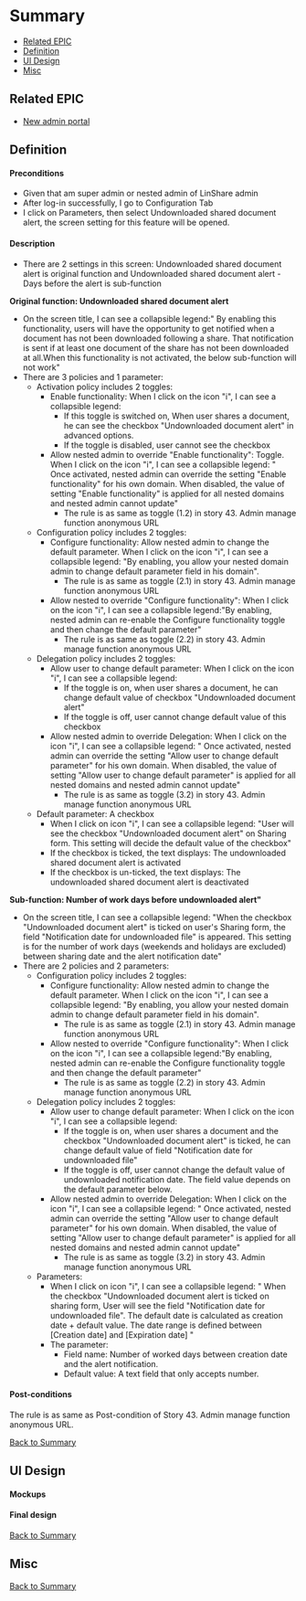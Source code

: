 # Summary

* [Related EPIC](#related-epic)
* [Definition](#definition)
* [UI Design](#ui-design)
* [Misc](#misc)

## Related EPIC

* [New admin portal](./README.md)

## Definition

#### Preconditions

- Given that am super admin or nested admin of LinShare admin
- After log-in successfully, I go to Configuration Tab
- I click on Parameters, then select Undownloaded shared document alert, the screen setting for this feature will be opened.

#### Description

- There are 2 settings in this screen: Undownloaded shared document alert is original function and Undownloaded shared document alert - Days before the alert is sub-function

**Original function: Undownloaded shared document alert**
- On the screen title, I can see a collapsible legend:" By enabling this functionality, users will have the opportunity to get notified when a document has not been downloaded following a share. That notification is sent if at least one document of the share has not been downloaded at all.When this functionality is not activated, the below sub-function will not work"
- There are 3 policies and 1 parameter:
    - Activation policy includes 2 toggles:
        - Enable functionality: When I click on the icon "i", I can see a collapsible legend:
            - If this toggle is switched on, When user shares a document, he can see the checkbox "Undownloaded document alert" in advanced options.
            - If the toggle is disabled, user cannot see the checkbox
        - Allow nested admin to override "Enable functionality": Toggle. When I click on the icon "i", I can see a collapsible legend: " Once activated, nested admin can override the setting "Enable  functionality" for his own domain. When disabled, the value of setting "Enable functionality" is applied for all nested domains and nested admin cannot update"
            - The rule is as same as toggle (1.2) in story 43. Admin manage function anonymous URL
    - Configuration policy includes 2 toggles:
        - Configure functionality: Allow nested admin to change the default parameter. When I click on the icon "i", I can see a collapsible legend: "By enabling, you allow your nested domain admin to change default parameter field in his domain".
            - The rule is as same as toggle (2.1) in story 43. Admin manage function anonymous URL
        - Allow nested to override "Configure functionality": When I click on the icon "i", I can see a collapsible legend:"By enabling, nested admin can re-enable the Configure functionality toggle and then change the default parameter"
            - The rule is as same as toggle (2.2) in story 43. Admin manage function anonymous URL
    - Delegation policy includes 2 toggles:
        - Allow user to change default parameter:  When I click on the icon "i", I can see a collapsible legend:
            - If the toggle is on, when user shares a document, he can change default value of checkbox "Undownloaded document alert"
            - If the toggle is off, user cannot change default value of this checkbox
        - Allow nested admin to override Delegation:  When I click on the icon "i", I can see a collapsible legend: " Once activated, nested admin can override the setting "Allow user to change default parameter" for his own domain. When disabled, the value of setting "Allow user to change default parameter" is applied for all nested domains and nested admin cannot update"
            - The rule is as same as toggle (3.2) in story 43. Admin manage function anonymous URL
    - Default parameter: A checkbox
        - When I click on icon "i",  I can see a collapsible legend: "User will see the checkbox "Undownloaded document alert" on Sharing form. This setting will decide the default value of the checkbox"
        - If the checkbox is ticked, the text displays: The undownloaded shared document alert is activated
        - If the checkbox is un-ticked, the text displays: The undownloaded shared document alert is deactivated

**Sub-function: Number of work days before undownloaded alert"**
- On the screen title, I can see a collapsible legend: "When the checkbox "Undownloaded document alert" is ticked on user's Sharing form, the field "Notification date for undownloaded file" is appeared. This setting is for the number of work days (weekends and holidays are excluded) between sharing date and the alert notification date"
- There are 2 policies and 2 parameters:
    - Configuration policy includes 2 toggles:
        - Configure functionality: Allow nested admin to change the default parameter. When I click on the icon "i", I can see a collapsible legend: "By enabling, you allow your nested domain admin to change default parameter field in his domain".
            - The rule is as same as toggle (2.1) in story 43. Admin manage function anonymous URL
        - Allow nested to override "Configure functionality": When I click on the icon "i", I can see a collapsible legend:"By enabling, nested admin can re-enable the Configure functionality toggle and then change the default parameter"
            - The rule is as same as toggle (2.2) in story 43. Admin manage function anonymous URL
    - Delegation policy includes 2 toggles:
        - Allow user to change default parameter:  When I click on the icon "i", I can see a collapsible legend:
            - If the toggle is on, when user shares a document and the checkbox "Undownloaded document alert" is ticked, he can change default value of field "Notification date for undownloaded file"
            - If the toggle is off, user cannot change the default value of undownloaded notification date. The field value depends on the default parameter below.
        - Allow nested admin to override Delegation:  When I click on the icon "i", I can see a collapsible legend: " Once activated, nested admin can override the setting "Allow user to change default parameter" for his own domain. When disabled, the value of setting "Allow user to change default parameter" is applied for all nested domains and nested admin cannot update"
            - The rule is as same as toggle (3.2) in story 43. Admin manage function anonymous URL
    - Parameters:
        - When I click on icon "i",  I can see a collapsible legend: " When the checkbox "Undownloaded document alert is ticked on sharing form, User will see the field "Notification date for undownloaded file". The default date is calculated as creation date + default value. The date range is defined between [Creation date] and [Expiration date] "
        - The parameter:
           - Field name: Number of worked days between creation date and the alert notification.
           - Default value: A text field that only accepts number. 
    
#### Post-conditions

The rule is as same as Post-condition of Story 43. Admin manage function anonymous URL.

[Back to Summary](#summary)

## UI Design

#### Mockups

#### Final design

[Back to Summary](#summary)
## Misc

[Back to Summary](#summary)




